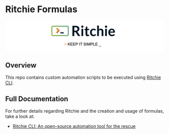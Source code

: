 # Ritchie Formulas

![Ritchie Banner](/docs/img/ritchie-banner.png)

## Overview

This repo contains custom automation scripts to be executed using [Ritchie CLI](https://ritchiecli.io/).

## Full Documentation

For further details regarding Ritchie and the creation and usage of formulas, take a look at:

* [Ritchie CLI: An open-source automation tool for the rescue](https://milena-santos.medium.com/ritchie-cli-an-open-source-automation-tool-for-the-rescue-b380618f2434)
